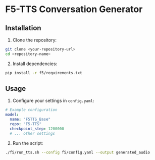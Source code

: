 # F5-TTS Conversation Generator

## Installation

1. Clone the repository:
```bash
git clone <your-repository-url>
cd <repository-name>
```

2. Install dependencies:
```bash
pip install -r f5/requirements.txt
```

## Usage

1. Configure your settings in `config.yaml`:
```yaml
# Example configuration
model:
  name: "F5TTS_Base"
  repo: "F5-TTS"
  checkpoint_step: 1200000
  # ... other settings
```

2. Run the script:
```bash
./f5/run_tts.sh --config f5/config.yaml --output generated_audio
```